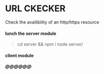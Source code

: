 # URL CKECKER
Check the availibility of an http/https resource

#### lunch the server module

> cd server && npm i
> node server/

#### client module

___@@@@@@___